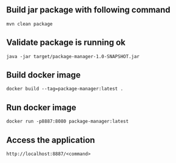 ## Build jar package with following command
``` mvn clean package ```

## Validate package is running ok
``` java -jar target/package-manager-1.0-SNAPSHOT.jar ``` 

## Build docker image
``` docker build --tag=package-manager:latest . ```

## Run docker image
``` docker run -p8887:8080 package-manager:latest ```

## Access the application
``` http://localhost:8887/<command> ```